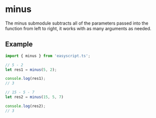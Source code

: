 # minus

The minus submodule subtracts all of the parameters passed into the function from left to right, it works with as many arguments as needed.

## Example

```ts
import { minus } from 'easyscript.ts';

// 5 - 2
let res1 = minus(5, 2);

console.log(res1);
// 3

// 15 - 5 - 7
let res2 = minus(15, 5, 7)

console.log(res2);
// 3
```